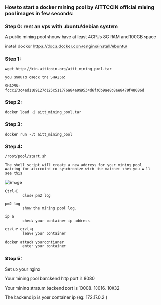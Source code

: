 ### How to start a docker mining pool by AITTCOIN official mining pool images in few seconds:

### Step 0: rent an vps with ubuntu/debian system

A public mining pool shouw have at least 4CPUs 8G RAM and 100GB space

install docker https://docs.docker.com/engine/install/ubuntu/

### Step 1:

    wget http://bin.aittcoin.org/aitt_mining_pool.tar

    you should check the SHA256:

    SHA256: fccc173c4ad1189127d125c511776a84a999534d6f36b9ae8d8ae8479f48086d

### Step 2:

    docker load -i aitt_mining_pool.tar

### Step 3:

    docker run -it aitt_mining_pool
    
### Step 4:

    /root/pool/start.sh

    The shell script will create a new address for your mining pool
    Waiting for aittcoind to synchronize with the mainnet then you will see this
    
  ![image](https://github.com/AITTCOIN/docker-aitt-mining-pool/assets/161400084/f423c996-6e78-42ad-a9ff-7fb2b57565e2)

    Ctrl+C 
            close pm2 log 
            
    pm2 log 
            show the mining pool log.
            
    ip a 
            check your container ip address
            
    Ctrl+P Ctrl+Q
            leave your container
            
    docker attach yourcontianer
            enter your container
    
### Step 5:

Set up your nginx 

Your mining pool banckend http port is 8080

Your mining stratum backend port is 10008, 10016, 10032

The backend ip is your container ip (eg: 172.17.0.2 )




    
